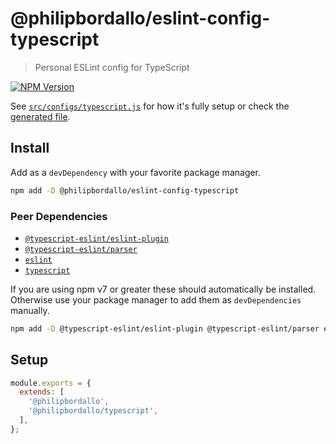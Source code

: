 <!-- GENERATED -->
# @philipbordallo/eslint-config-typescript
> Personal ESLint config for TypeScript

[![NPM Version][npm-img]][npm-url]

See [`src/configs/typescript.js`](../../src/configs/typescript.js) for how it's fully setup or check the [generated file](https://unpkg.com/@philipbordallo/eslint-config-typescript).


## Install
Add as a `devDependency` with your favorite package manager.

```sh
npm add -D @philipbordallo/eslint-config-typescript
```

### Peer Dependencies

- [`@typescript-eslint/eslint-plugin`](https://www.npmjs.com/package/@typescript-eslint/eslint-plugin)
- [`@typescript-eslint/parser`](https://www.npmjs.com/package/@typescript-eslint/parser)
- [`eslint`](https://www.npmjs.com/package/eslint)
- [`typescript`](https://www.npmjs.com/package/typescript)

If you are using npm v7 or greater these should automatically be installed. Otherwise use your package manager to add them as `devDependencies` manually.

```sh
npm add -D @typescript-eslint/eslint-plugin @typescript-eslint/parser eslint typescript
```


## Setup

```js
module.exports = {
  extends: [
    '@philipbordallo',
    '@philipbordallo/typescript',
  ],
};
```


[npm-img]: https://img.shields.io/npm/v/@philipbordallo/eslint-config-typescript.svg
[npm-url]: https://www.npmjs.com/package/@philipbordallo/eslint-config-typescript
